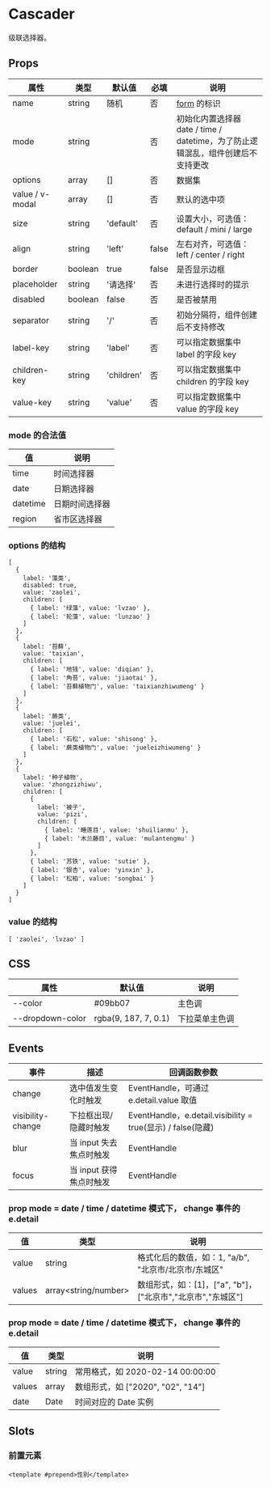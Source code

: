 # Cascader

级联选择器。

## Props

| 属性            | 类型          | 默认值     | 必填  | 说明                                                                            |
| --------------- | ------------- | ---------- | ----- | ------------------------------------------------------------------------------- |
| name            | string        | 随机       | 否    | [form](./README.Form.md) 的标识                                                 |
| mode            | string        |            | 否    | 初始化内置选择器 date / time / datetime，为了防止逻辑混乱，组件创建后不支持更改 |
| options         | array         | []         | 否    | 数据集                                                                          |
| value / v-modal | array<string> | []         | 否    | 默认的选中项                                                                    |
| size            | string        | 'default'  | 否    | 设置大小，可选值：default / mini / large                                        |
| align           | string        | 'left'     | false | 左右对齐，可选值：left / center / right                                         |
| border          | boolean       | true       | false | 是否显示边框                                                                    |
| placeholder     | string        | '请选择'   | 否    | 未进行选择时的提示                                                              |
| disabled        | boolean       | false      | 否    | 是否被禁用                                                                      |
| separator       | string        | '/'        | 否    | 初始分隔符，组件创建后不支持修改                                                |
| label-key       | string        | 'label'    | 否    | 可以指定数据集中 label 的字段 key                                               |
| children-key    | string        | 'children' | 否    | 可以指定数据集中 children 的字段 key                                            |
| value-key       | string        | 'value'    | 否    | 可以指定数据集中 value 的字段 key                                               |

### mode 的合法值

| 值       | 说明           |
| -------- | -------------- |
| time     | 时间选择器     |
| date     | 日期选择器     |
| datetime | 日期时间选择器 |
| region   | 省市区选择器   |

### options 的结构

```
[
  {
    label: '藻类',
    disabled: true,
    value: 'zaolei',
    children: [
      { label: '绿藻', value: 'lvzao' },
      { label: '轮藻', value: 'lunzao' }
    ]
  },
  {
    label: '苔藓',
    value: 'taixian',
    children: [
      { label: '地钱', value: 'diqian' },
      { label: '角苔', value: 'jiaotai' },
      { label: '苔藓植物门', value: 'taixianzhiwumeng' }
    ]
  },
  {
    label: '蕨类',
    value: 'juelei',
    children: [
      { label: '石松', value: 'shisong' },
      { label: '蕨类植物门', value: 'jueleizhiwumeng' }
    ]
  },
  {
    label: '种子植物',
    value: 'zhongzizhiwu',
    children: [
      {
        label: '被子',
        value: 'pizi',
        children: [
          { label: '睡莲目', value: 'shuilianmu' },
          { label: '木兰藤目', value: 'mulantengmu' }
        ]
      },
      { label: '苏铁', value: 'sutie' },
      { label: '银杏', value: 'yinxin' },
      { label: '松柏', value: 'songbai' }
    ]
  }
]
```

### value 的结构

```
[ 'zaolei', 'lvzao' ]
```

## CSS

| 属性             | 默认值               | 说明           |
| ---------------- | -------------------- | -------------- |
| --color          | #09bb07              | 主色调         |
| --dropdown-color | rgba(9, 187, 7, 0.1) | 下拉菜单主色调 |

## Events

| 事件              | 描述                    | 回调函数参数                                                |
| ----------------- | ----------------------- | ----------------------------------------------------------- |
| change            | 选中值发生变化时触发    | EventHandle，可通过 e.detail.value 取值                     |
| visibility-change | 下拉框出现/隐藏时触发   | EventHandle，e.detail.visibility = true(显示) / false(隐藏) |
| blur              | 当 input 失去焦点时触发 | EventHandle                                                 |
| focus             | 当 input 获得焦点时触发 | EventHandle                                                 |

### prop mode = date / time / datetime 模式下， change 事件的 e.detail

| 值     | 类型                 | 说明                                                        |
| ------ | -------------------- | ----------------------------------------------------------- |
| value  | string               | 格式化后的数值，如：1, "a/b", "北京市/北京市/东城区"        |
| values | array<string/number> | 数组形式，如：[1]，["a", "b"]，["北京市","北京市","东城区"] |

### prop mode = date / time / datetime 模式下， change 事件的 e.detail

| 值     | 类型          | 说明                              |
| ------ | ------------- | --------------------------------- |
| value  | string        | 常用格式，如 2020-02-14 00:00:00  |
| values | array<string> | 数组形式，如 ["2020", "02", "14"] |
| date   | Date          | 时间对应的 Date 实例              |

## Slots

### 前置元素

```
<template #prepend>性别</template>
```
